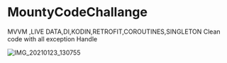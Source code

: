 # MountyCodeChallange



MVVM ,LIVE DATA,DI,KODIN,RETROFIT,COROUTINES,SINGLETON 
Clean code with all exception Handle


![IMG_20210123_130755](https://user-images.githubusercontent.com/26837182/105619701-40400f00-5e1b-11eb-8a1b-8a5d6e4d8116.jpg)

